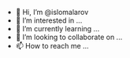 - 👋 Hi, I’m @islomalarov
- 👀 I’m interested in ...
- 🌱 I’m currently learning ...
- 💞️ I’m looking to collaborate on ...
- 📫 How to reach me ...

<!---
islomalarov/islomalarov is a ✨ special ✨ repository because its `README.md` (this file) appears on your GitHub profile.
You can click the Preview link to take a look at your changes.
--->
